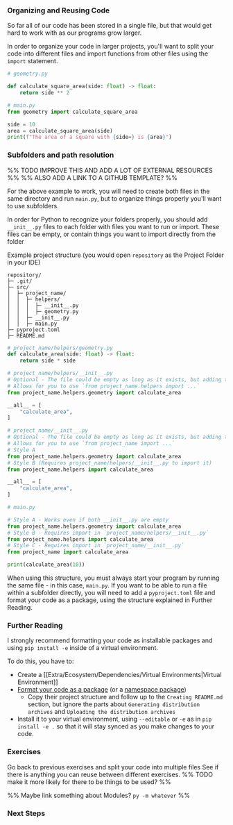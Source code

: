 ### Organizing and Reusing Code

So far all of our code has been stored in a single file, but that would get hard to work with as our programs grow larger.

In order to organize your code in larger projects, you'll want to split your code into different files and import functions from other files using the `import` statement.

```py
# geometry.py

def calculate_square_area(side: float) -> float:
	return side ** 2

# main.py
from geometry import calculate_square_area

side = 10
area = calculate_square_area(side)
print(f"The area of a square with {side=} is {area}")
```

### Subfolders and path resolution

%% TODO IMPROVE THIS AND ADD A LOT OF EXTERNAL RESOURCES %%
%% ALSO ADD A LINK TO A GITHUB TEMPLATE? %%

For the above example to work, you will need to create both files in the same directory and run `main.py`, but to organize things properly you'll want to use subfolders.

In order for Python to recognize your folders properly, you should add `__init__.py` files to each folder with files you want to run or import.
These files can be empty, or contain things you want to import directly from the folder

Example project structure (you would open `repository` as the Project Folder in your IDE)
```
repository/
├─ .git/
├─ src/
│  ├─ project_name/
│  │  ├─ helpers/
│  │  │  ├─ __init__.py
│  │  │  ├─ geometry.py
│  │  ├─ __init__.py
│  │  ├─ main.py
├─ pyproject.toml
├─ README.md
```

```py
# project_name/helpers/geometry.py
def calculate_area(side: float) -> float:
	return side * side
```
```py
# project_name/helpers/__init__.py
# Optional - The file could be empty as long as it exists, but adding this
# Allows for you to use `from project_name.helpers import ...`
from project_name.helpers.geometry import calculate_area

__all__ = [
	"calculate_area",
]
```
```py
# project_name/__init__.py
# Optional - The file could be empty as long as it exists, but adding this
# Allows for you to use `from project_name import ...`
# Style A
from project_name.helpers.geometry import calculate_area
# Style B (Requires project_name/helpers/__init__.py to import it)
from project_name.helpers import calculate_area

__all__ = [
	"calculate_area",
]
```
```py
# main.py

# Style A - Works even if both __init__.py are empty
from project_name.helpers.geometry import calculate_area
# Style B - Requires import in `project_name/helpers/__init__.py`
from project_name.helpers import calculate_area
# Style C - Requires import in `project_name/__init__.py`
from project_name import calculate_area

print(calculate_area(10))
```

When using this structure, you must always start your program by running the same file - in this case, `main.py`.
If you want to be able to run a file within a subfolder directly, you will need to add a `pyproject.toml` file and format your code as a package, using the structure explained in Further Reading.

### Further Reading

I strongly recommend formatting your code as installable packages and using `pip install -e` inside of a virtual environment.

To do this, you have to:
- Create a [[Extra/Ecosystem/Dependencies/Virtual Environments|Virtual Environment]]
- [Format your code as a package](https://packaging.python.org/en/latest/tutorials/packaging-projects/) (or a [namespace package](https://packaging.python.org/en/latest/guides/packaging-namespace-packages/))
	- Copy their project structure and follow up to the `Creating README.md` section, but ignore the parts about `Generating distribution archives` and `Uploading the distribution archives`
- Install it to your virtual environment, using `--editable` or `-e` as in `pip install -e .` so that it will stay synced as you make changes to your code.

### Exercises
Go back to previous exercises and split your code into multiple files
See if there is anything you can reuse between different exercises.
%% TODO make it more likely for there to be things to be used? %%

%% Maybe link something about Modules? `py -m whatever` %%

### Next Steps


